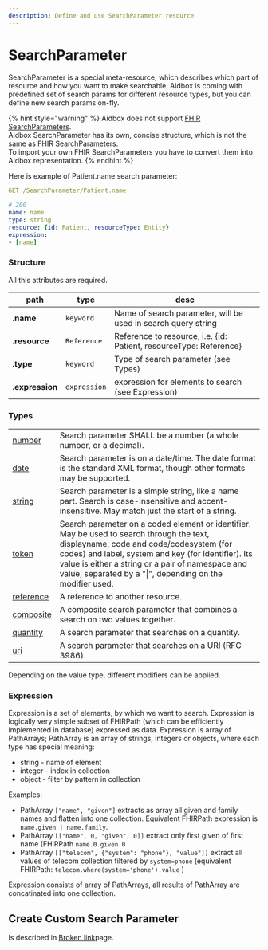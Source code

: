 ```yaml
---
description: Define and use SearchParameter resource
---
```


# SearchParameter

SearchParameter is a special meta-resource, which describes which part of resource and how you want to make searchable. Aidbox is coming with predefined set of search params for different resource types, but you can define new search params on-fly.

{% hint style="warning" %}
Aidbox does not support [FHIR SearchParameters](https://build.fhir.org/searchparameter.html).\
Aidbox SearchParameter has its own, concise structure, which is not the same as FHIR SearchParameters.\
To import your own FHIR SearchParameters you have to convert them into Aidbox representation.
{% endhint %}

Here is example of Patient.name search parameter:

```yaml
GET /SearchParameter/Patient.name
​
# 200
name: name
type: string
resource: {id: Patient, resourceType: Entity}
expression:
- [name]
```

### Structure

All this attributes are required.

| path            | type         | desc                                                               |
| --------------- | ------------ | ------------------------------------------------------------------ |
| **.name**       | `keyword`    | Name of search parameter, will be used in search query string      |
| **.resource**   | `Reference`  | Reference to resource, i.e. {id: Patient, resourceType: Reference} |
| **.type**       | `keyword`    | Type of search parameter (see Types)                               |
| **.expression** | `expression` | expression for elements to search (see Expression)                 |

### Types

|                                                                                                        |                                                                                                                                                                                                                                                                                                              |
| ------------------------------------------------------------------------------------------------------ | ------------------------------------------------------------------------------------------------------------------------------------------------------------------------------------------------------------------------------------------------------------------------------------------------------------ |
| [number](https://web.archive.org/web/20201024081226/https://www.hl7.org/fhir/search.html#number)       | Search parameter SHALL be a number (a whole number, or a decimal).                                                                                                                                                                                                                                           |
| [date](https://web.archive.org/web/20200926234523/https://www.hl7.org/fhir/search.html#date)           | Search parameter is on a date/time. The date format is the standard XML format, though other formats may be supported.                                                                                                                                                                                       |
| [string](https://web.archive.org/web/20200926234523/https://www.hl7.org/fhir/search.html#string)       | Search parameter is a simple string, like a name part. Search is case-insensitive and accent-insensitive. May match just the start of a string.                                                                                                                                                              |
| [token](https://web.archive.org/web/20200926234523/https://www.hl7.org/fhir/search.html#token)         | Search parameter on a coded element or identifier. May be used to search through the text, displayname, code and code/codesystem (for codes) and label, system and key (for identifier). Its value is either a string or a pair of namespace and value, separated by a "\|", depending on the modifier used. |
| [reference](https://web.archive.org/web/20200926234523/https://www.hl7.org/fhir/search.html#reference) | A reference to another resource.                                                                                                                                                                                                                                                                             |
| [composite](https://web.archive.org/web/20200926234523/https://www.hl7.org/fhir/search.html#composite) | A composite search parameter that combines a search on two values together.                                                                                                                                                                                                                                  |
| [quantity](https://web.archive.org/web/20200926234523/https://www.hl7.org/fhir/search.html#quantity)   | A search parameter that searches on a quantity.                                                                                                                                                                                                                                                              |
| [uri](https://web.archive.org/web/20200926234523/https://www.hl7.org/fhir/search.html#uri)             | A search parameter that searches on a URI (RFC 3986).                                                                                                                                                                                                                                                        |

Depending on the value type, different modifiers can be applied.

### Expression

Expression is a set of elements, by which we want to search. Expression is logically very simple subset of FHIRPath (which can be efficiently implemented in database) expressed as data. Expression is array of PathArrays; PathArray is an array of strings, integers or objects, where each type has special meaning:

* string - name of element
* integer - index in collection
* object - filter by pattern in collection

Examples:

* PathArray `["name", "given"]` extracts as array all given and family names and flatten into one collection. Equivalent FHIRPath expression is `name.given | name.family`.
* PathArray `[["name", 0, "given", 0]]` extract only first given of first name (FHIRPath `name.0.given.0`
* PathArray `[["telecom", {"system": "phone"}, "value"]]` extract all values of telecom collection filtered by `system=phone` (equivalent FHIRPath: `telecom.where(system='phone').value` )

Expression consists of array of PathArrays, all results of PathArray are concatinated into one collection.

## Create Custom Search Parameter

Is described in [Broken link](broken-reference "mention")page.
